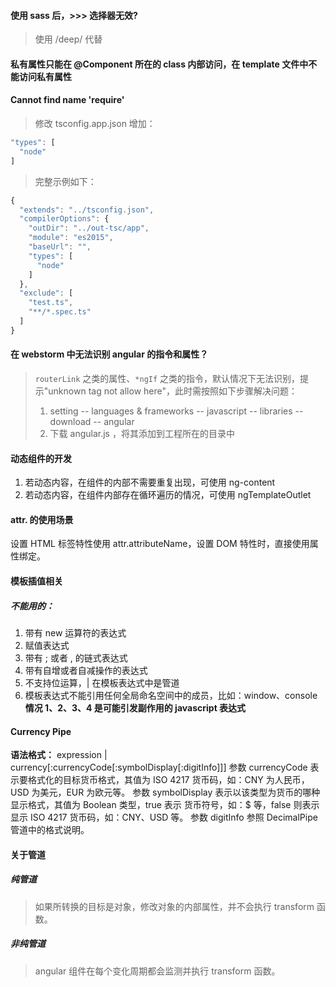 #### 使用 sass 后，>>> 选择器无效?
> 使用 /deep/ 代替

#### 私有属性只能在 @Component 所在的 class 内部访问，在 template 文件中不能访问私有属性

#### Cannot find name 'require'
> 修改 tsconfig.app.json
> 增加：
```js
"types": [
  "node"
]
```
> 完整示例如下：
```js
{
  "extends": "../tsconfig.json",
  "compilerOptions": {
    "outDir": "../out-tsc/app",
    "module": "es2015",
    "baseUrl": "",
    "types": [
      "node"
    ]
  },
  "exclude": [
    "test.ts",
    "**/*.spec.ts"
  ]
}
```

#### 在 webstorm 中无法识别 angular 的指令和属性？
> `routerLink` 之类的属性、`*ngIf` 之类的指令，默认情况下无法识别，提示"unknown tag not allow here"，此时需按照如下步骤解决问题：
>1. setting -- languages & frameworks -- javascript -- libraries -- download -- angular
>1. 下载 angular.js ，将其添加到工程所在的目录中

#### 动态组件的开发
1. 若动态内容，在组件的内部不需要重复出现，可使用 ng-content
1. 若动态内容，在组件内部存在循环遍历的情况，可使用 ngTemplateOutlet

#### attr. 的使用场景
设置 HTML 标签特性使用 attr.attributeName，设置 DOM 特性时，直接使用属性绑定。

#### 模板插值相关
##### 不能用的：
1. 带有 new 运算符的表达式
1. 赋值表达式
1. 带有 ; 或者 , 的链式表达式
1. 带有自增或者自减操作的表达式
1. 不支持位运算，| 在模板表达式中是管道
1. 模板表达式不能引用任何全局命名空间中的成员，比如：window、console
**情况 1、2、3、4 是可能引发副作用的 javascript 表达式**

#### Currency Pipe
**语法格式：**
expression | currency[:currencyCode[:symbolDisplay[:digitInfo]]]
参数 currencyCode 表示要格式化的目标货币格式，其值为 ISO 4217 货币码，如：CNY 为人民币，
USD 为美元，EUR 为欧元等。
参数 symbolDisplay 表示以该类型为货币的哪种显示格式，其值为 Boolean 类型，true 表示
货币符号，如：$ 等，false 则表示显示 ISO 4217 货币码，如：CNY、USD 等。
参数 digitInfo 参照 DecimalPipe 管道中的格式说明。

#### 关于管道
##### 纯管道
> 如果所转换的目标是对象，修改对象的内部属性，并不会执行 transform 函数。
##### 非纯管道
> angular 组件在每个变化周期都会监测并执行 transform 函数。
